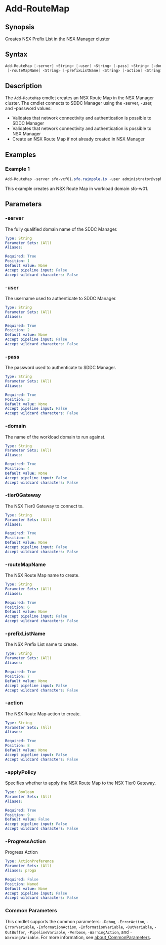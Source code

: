 # Add-RouteMap

## Synopsis

Creates NSX Prefix List in the NSX Manager cluster


## Syntax

```powershell
Add-RouteMap [-server] <String> [-user] <String> [-pass] <String> [-domain] <String> [-tier0Gateway] <String>
 [-routeMapName] <String> [-prefixListName] <String> [-action] <String> [-applyPolicy] <Boolean> [-ProgressAction <ActionPreference>] [<CommonParameters>]
```

## Description

The `Add-RouteMap` cmdlet creates an NSX Route Map in the NSX Manager cluster.
The cmdlet connects to SDDC Manager using the -server, -user, and -password values:

- Validates that network connectivity and authentication is possible to SDDC Manager
- Validates that network connectivity and authentication is possible to NSX Manager
- Create an NSX Route Map if not already created in NSX Manager

## Examples

### Example 1

```powershell
Add-RouteMap -server sfo-vcf01.sfo.rainpole.io -user administrator@vsphere.local -pass VMw@re1! -domain sfo-w01 -tier0Gateway sfo-w01-ec01-t0-gw01 -routeMapName sfo-w01-ec01-t0-gw01-routemap -prefixListName sfo-w01-ec01-t0-gw01-mgmt-prefixlist -action PERMIT -applyPolicy:$true
```

This example creates an NSX Route Map in workload domain sfo-w01.

## Parameters

### -server

The fully qualified domain name of the SDDC Manager.

```yaml
Type: String
Parameter Sets: (All)
Aliases:

Required: True
Position: 1
Default value: None
Accept pipeline input: False
Accept wildcard characters: False
```

### -user

The username used to authenticate to SDDC Manager.

```yaml
Type: String
Parameter Sets: (All)
Aliases:

Required: True
Position: 2
Default value: None
Accept pipeline input: False
Accept wildcard characters: False
```

### -pass

The password used to authenticate to SDDC Manager.

```yaml
Type: String
Parameter Sets: (All)
Aliases:

Required: True
Position: 3
Default value: None
Accept pipeline input: False
Accept wildcard characters: False
```

### -domain

The name of the workload domain to run against.

```yaml
Type: String
Parameter Sets: (All)
Aliases:

Required: True
Position: 4
Default value: None
Accept pipeline input: False
Accept wildcard characters: False
```

### -tier0Gateway

The NSX Tier0 Gateway to connect to.

```yaml
Type: String
Parameter Sets: (All)
Aliases:

Required: True
Position: 5
Default value: None
Accept pipeline input: False
Accept wildcard characters: False
```

### -routeMapName

The NSX Route Map name to create.

```yaml
Type: String
Parameter Sets: (All)
Aliases:

Required: True
Position: 6
Default value: None
Accept pipeline input: False
Accept wildcard characters: False
```

### -prefixListName

The NSX Prefix List name to create.

```yaml
Type: String
Parameter Sets: (All)
Aliases:

Required: True
Position: 7
Default value: None
Accept pipeline input: False
Accept wildcard characters: False
```

### -action

The NSX Route Map action to create.

```yaml
Type: String
Parameter Sets: (All)
Aliases:

Required: True
Position: 8
Default value: None
Accept pipeline input: False
Accept wildcard characters: False
```

### -applyPolicy

Specifies whether to apply the NSX Route Map to the NSX Tier0 Gateway.

```yaml
Type: Boolean
Parameter Sets: (All)
Aliases:

Required: True
Position: 9
Default value: False
Accept pipeline input: False
Accept wildcard characters: False
```

### -ProgressAction

Progress Action

```yaml
Type: ActionPreference
Parameter Sets: (All)
Aliases: proga

Required: False
Position: Named
Default value: None
Accept pipeline input: False
Accept wildcard characters: False
```

### Common Parameters

This cmdlet supports the common parameters: `-Debug`, `-ErrorAction`, `-ErrorVariable`, `-InformationAction`, `-InformationVariable`, `-OutVariable`, `-OutBuffer`, `-PipelineVariable`, `-Verbose`, `-WarningAction`, and `-WarningVariable`. For more information, see [about_CommonParameters](http://go.microsoft.com/fwlink/?LinkID=113216).
